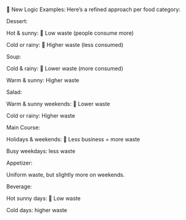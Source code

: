 🧠 New Logic Examples:
Here’s a refined approach per food category:

Dessert:

Hot & sunny: 🍨 Low waste (people consume more)

Cold or rainy: 🍧 Higher waste (less consumed)

Soup:

Cold & rainy: 🍲 Lower waste (more consumed)

Warm & sunny: Higher waste

Salad:

Warm & sunny weekends: 🥗 Lower waste

Cold or rainy: Higher waste

Main Course:

Holidays & weekends: 🍛 Less business = more waste

Busy weekdays: less waste

Appetizer:

Uniform waste, but slightly more on weekends.

Beverage:

Hot sunny days: 🥤 Low waste

Cold days: higher waste
